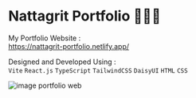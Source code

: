 # Nattagrit Portfolio 👨🏻‍💻
My Portfolio Website :\
https://nattagrit-portfolio.netlify.app/

Designed and Developed Using :\
`Vite` `React.js` `TypeScript` `TailwindCSS` `DaisyUI` `HTML` `CSS` 

![image portfolio web](https://github.com/Basicbay/Portfolio-Website/assets/151770227/fe948dcc-2f4b-4408-b2fb-2c49c9f87d65)


